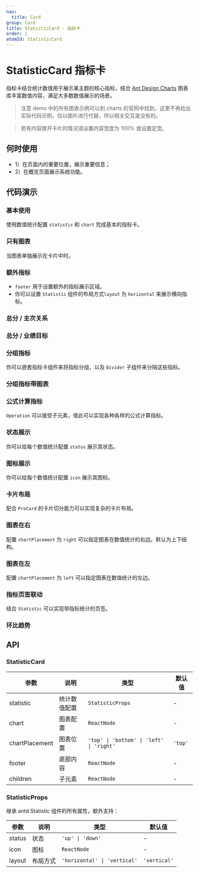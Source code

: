 ```yaml
---
nav:
  title: Card
group: Card
title: StatisticCard - 指标卡
order: 1
atomId: StatisticCard
---
```


# StatisticCard 指标卡

指标卡结合统计数值用于展示某主题的核心指标，结合 [Ant Design Charts](https://charts.ant.design/) 图表库丰富数值内容，满足大多数数值展示的场景。

> 注意 demo 中的所有图表示例可以到 charts 的官网中找到，这里不再给出实际代码示例，仅以图片进行代替，所以相关交互是没有的。

> 若有内容撑开卡片的情况请设置内容宽度为 100% 或设置定宽。

## 何时使用

- 1）在页面内的重要位置，展示重要信息；
- 2）在概览页面展示系统功能。

## 代码演示

### 基本使用

使用数值统计配置 `statistic` 和 `chart` 完成基本的指标卡。

<code src="../../../demos/card/StatisticCard/basic.tsx" background="var(--main-bg-color)"  oldtitle="基本使用"></code>

### 只有图表

当图表单独展示在卡片中时。

<code src="../../../demos/card/StatisticCard/chart.tsx" background="var(--main-bg-color)" oldtitle="只有图表" ></code>

### 额外指标

- `footer` 用于设置额外的指标展示区域。
- 你可以设置 `Statistic` 组件的布局方式`layout` 为 `horizontal` 来展示横向指标。

### 总分 / 主次关系

<code src="../../../demos/card/StatisticCard/total.tsx" background="var(--main-bg-color)" oldtitle="总分/主次关系" ></code>

### 总分 / 业绩目标

<code src="../../../demos/card/StatisticCard/total-layout.tsx" background="var(--main-bg-color)" oldtitle="总分/业绩目标" ></code>

### 分组指标

你可以嵌套指标卡组件来将指标分组，以及 `Divider` 子组件来分隔这些指标。

### 分组指标带图表

<code src="../../../demos/card/StatisticCard/group-chart.tsx" background="var(--main-bg-color)"  oldtitle="分组指标带图表"></code>

### 公式计算指标

`Operation` 可以接受子元素，借此可以实现各种各样的公式计算指标。

<code src="../../../demos/card/StatisticCard/fomula.tsx" background="var(--main-bg-color)" oldtitle="公式计算指标" ></code>

### 状态展示

你可以给每个数值统计配置 `status` 展示其状态。

<code src="../../../demos/card/StatisticCard/status.tsx" background="var(--main-bg-color)" oldtitle="状态展示" ></code>

### 图标展示

你可以给每个数值统计配置 `icon` 展示其图标。

<code src="../../../demos/card/StatisticCard/icon.tsx" background="var(--main-bg-color)" oldtitle="图标展示" ></code>

### 卡片布局

配合 `ProCard` 的卡片切分能力可以实现复杂的卡片布局。

<code src="../../../demos/card/StatisticCard/layout.tsx" background="var(--main-bg-color)" oldtitle="卡片布局" ></code>

### 图表在右

配置 `chartPlacement` 为 `right` 可以指定图表在数值统计的右边。默认为上下结构。

<code src="../../../demos/card/StatisticCard/horizontal.tsx" background="var(--main-bg-color)" oldtitle="图表在右" ></code>

### 图表在左

配置 `chartPlacement` 为 `left` 可以指定图表在数值统计的左边。

<code src="../../../demos/card/StatisticCard/horizontal-left.tsx" background="var(--main-bg-color)" oldtitle="图表在左" ></code>

### 指标页签联动

结合 `Statistic` 可以实现带指标统计的页签。

<code src="../../../demos/card/StatisticCard/tabs-statistic.tsx" background="var(--main-bg-color)" oldtitle="带指标页签" ></code>

### 环比趋势

<code src="../../../demos/card/StatisticCard/trend.tsx" background="var(--main-bg-color)" oldtitle="环比趋势" ></code>

## API

### StatisticCard

| 参数           | 说明         | 类型                                     | 默认值  |
| -------------- | ------------ | ---------------------------------------- | ------- |
| statistic      | 统计数值配置 | `StatisticProps`                         | -       |
| chart          | 图表配置     | `ReactNode`                              | -       |
| chartPlacement | 图表位置     | `'top' \| 'bottom' \| 'left' \| 'right'` | `'top'` |
| footer         | 底部内容     | `ReactNode`                              | -       |
| children       | 子元素       | `ReactNode`                              | -       |

### StatisticProps

继承 antd Statistic 组件的所有属性，额外支持：

| 参数   | 说明     | 类型                         | 默认值       |
| ------ | -------- | ---------------------------- | ------------ |
| status | 状态     | `'up' \| 'down'`             | -            |
| icon   | 图标     | `ReactNode`                  | -            |
| layout | 布局方式 | `'horizontal' \| 'vertical'` | `'vertical'` |

